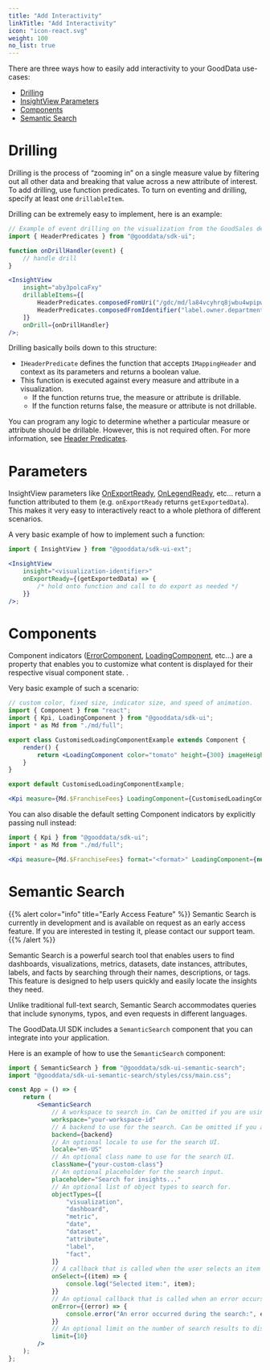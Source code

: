 ```yaml
---
title: "Add Interactivity"
linkTitle: "Add Interactivity"
icon: "icon-react.svg"
weight: 100
no_list: true
---
```


There are three ways how to easily add interactivity to your GoodData use-cases:

- [Drilling](#drilling)
- [InsightView Parameters](#parameters)
- [Components](#components)
- [Semantic Search](#semantic-search)

# Drilling

Drilling is the process of “zooming in” on a single measure value by filtering out all other data and breaking that value across a new attribute of interest. To add drilling, use function predicates. To turn on eventing and drilling, specify at least one `drillableItem`.

Drilling can be extremely easy to implement, here is an example:

```jsx
// Example of event drilling on the visualization from the GoodSales demo workspace.
import { HeaderPredicates } from "@gooddata/sdk-ui";

function onDrillHandler(event) {
    // handle drill
}

<InsightView
    insight="aby3polcaFxy"
    drillableItems={[
        HeaderPredicates.composedFromUri("/gdc/md/la84vcyhrq8jwbu4wpipw66q2sqeb923/obj/9211"),
        HeaderPredicates.composedFromIdentifier("label.owner.department"),
    ]}
    onDrill={onDrillHandler}
/>;
```

Drilling basically boils down to this structure:

- `IHeaderPredicate` defines the function that accepts `IMappingHeader` and context as its parameters and returns a boolean value.
- This function is executed against every measure and attribute in a visualization.
    - If the function returns true, the measure or attribute is drillable.
    - If the function returns false, the measure or attribute is not drillable.

You can program any logic to determine whether a particular measure or attribute should be drillable. However, this is not required often. For more information, see [Header Predicates](./predicates/).

# Parameters

InsightView parameters like [OnExportReady](./on_export_ready/), [OnLegendReady](./on_legend_ready/), etc... return a function attributed to them (e.g. `onExportReady` returns `getExportedData`). This makes it very easy to interactively react to a whole plethora of different scenarios.

A very basic example of how to implement such a function:

```jsx
import { InsightView } from "@gooddata/sdk-ui-ext";

<InsightView
    insight="<visualization-identifier>"
    onExportReady={(getExportedData) => {
        /* hold onto function and call to do export as needed */
    }}
/>;
```

# Components

Component indicators ([ErrorComponent](./error_component/), [LoadingComponent](./loading_component/), etc...) are a property that enables you to customize what content is displayed for their respective visual component state. .

Very basic example of such a scenario:

```jsx
// custom color, fixed size, indicator size, and speed of animation.
import { Component } from "react";
import { Kpi, LoadingComponent } from "@gooddata/sdk-ui";
import * as Md from "./md/full";

export class CustomisedLoadingComponentExample extends Component {
    render() {
        return <LoadingComponent color="tomato" height={300} imageHeight={16} speed={2} />;
    }
}

export default CustomisedLoadingComponentExample;

<Kpi measure={Md.$FranchiseFees} LoadingComponent={CustomisedLoadingComponentExample} />;
```

You can also disable the default setting Component indicators by explicitly passing null instead:

```jsx
import { Kpi } from "@gooddata/sdk-ui";
import * as Md from "./md/full";

<Kpi measure={Md.$FranchiseFees} format="<format>" LoadingComponent={null} ErrorComponent={null} />;
```

# Semantic Search

{{% alert color="info" title="Early Access Feature" %}}
Semantic Search is currently in development and is available on request as an early access feature. If you are interested in testing it, please contact our support team.
{{% /alert %}}

Semantic Search is a powerful search tool that enables users to find dashboards, visualizations, metrics, datasets, date instances, attributes, labels, and facts by searching through their names, descriptions, or tags. This feature is designed to help users quickly and easily locate the insights they need.

Unlike traditional full-text search, Semantic Search accommodates queries that include synonyms, typos, and even requests in different languages.

The GoodData.UI SDK includes a `SemanticSearch` component that you can integrate into your application.

Here is an example of how to use the `SemanticSearch` component:

```jsx
import { SemanticSearch } from "@gooddata/sdk-ui-semantic-search";
import "@gooddata/sdk-ui-semantic-search/styles/css/main.css";

const App = () => {
    return (
        <SemanticSearch
            // A workspace to search in. Can be omitted if you are using workspace provider.
            workspace="your-workspace-id"
            // A backend to use for the search. Can be omitted if you are using backend provider.
            backend={backend}
            // An optional locale to use for the search UI.
            locale="en-US"
            // An optional class name to use for the search UI.
            className={"your-custom-class"}
            // An optional placeholder for the search input.
            placeholder="Search for insights..."
            // An optional list of object types to search for.
            objectTypes={[
                "visualization",
                "dashboard",
                "metric",
                "date",
                "dataset",
                "attribute",
                "label",
                "fact",
            ]}
            // A callback that is called when the user selects an item in the search results.
            onSelect={(item) => {
                console.log("Selected item:", item);
            }}
            // An optional callback that is called when an error occurs during the search.
            onError={(error) => {
                console.error("An error occurred during the search:", error);
            }}
            // An optional limit on the number of search results to display.
            limit={10}
        />
    );
};
```
